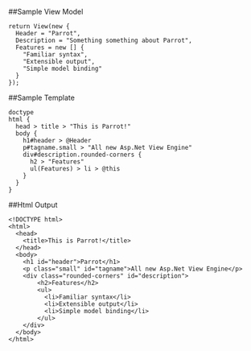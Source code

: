 ##Sample View Model

    return View(new {
      Header = "Parrot",
      Description = "Something something about Parrot",
      Features = new [] {
        "Familiar syntax",
        "Extensible output",
        "Simple model binding"
      }
    });


##Sample Template

    doctype
    html {
      head > title > "This is Parrot!"
      body {
        h1#header > @Header
        p#tagname.small > "All new Asp.Net View Engine"
        div#description.rounded-corners {
          h2 > "Features"
          ul(Features) > li > @this
        }
      }
    }


##Html Output

    <!DOCTYPE html>
    <html>
      <head>
        <title>This is Parrot!</title>
      </head>
      <body>
        <h1 id="header">Parrot</h1>
        <p class="small" id="tagname">All new Asp.Net View Engine</p>
        <div class="rounded-corners" id="description">
            <h2>Features</h2>
            <ul>
              <li>Familiar syntax</li>
              <li>Extensible output</li>
              <li>Simple model binding</li>
            </ul>
        </div>
      </body>
    </html>

